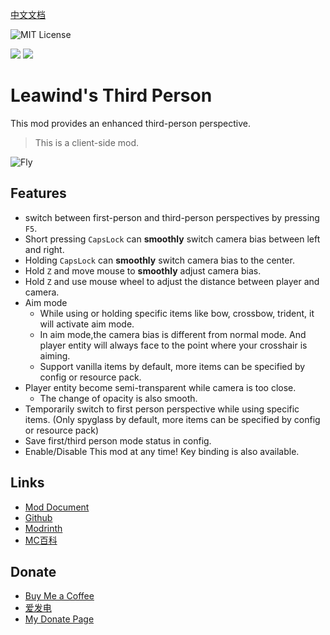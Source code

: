 [中文文档](https://leawind.github.io/zh-CN/Third-Person/)

![MIT License](https://img.shields.io/badge/license-MIT-blue.svg)

[![](https://img.shields.io/curseforge/dt/930880?style=flat&logo=curseforge&color=F1643%5E&cacheSeconds=3600&label=Downloads)](https://www.curseforge.com/minecraft/mc-mods/leawind-third-person)
[![](https://img.shields.io/modrinth/dt/S3D3QF0M?style=flat&logo=modrinth&color=17B85A&cacheSeconds=3600&label=Downloads)](https://modrinth.com/mod/leawind-third-person)

# Leawind's Third Person

This mod provides an enhanced third-person perspective.

> This is a client-side mod.

![Fly](https://github.com/LEAWIND/Images/blob/main/repository/Third-Person-Perspective/fly.gif?raw=true)

## Features

* switch between first-person and third-person perspectives by pressing `F5`.
* Short pressing `CapsLock` can **smoothly** switch camera bias between left and right.
* Holding `CapsLock` can **smoothly** switch camera bias to the center.
* Hold `Z` and move mouse to **smoothly** adjust camera bias.
* Hold `Z` and use mouse wheel to adjust the distance between player and camera.
* Aim mode
  * While using or holding specific items like bow, crossbow, trident, it will activate aim mode.
  * In aim mode,the camera bias is different from normal mode. And player entity will always face to the point where your crosshair is aiming.
  * Support vanilla items by default, more items can be specified by config or resource pack.
* Player entity become semi-transparent while camera is too close.
  * The change of opacity is also smooth.
* Temporarily switch to first person perspective while using specific items. (Only spyglass by default, more items can be specified by config or resource pack)
* Save first/third person mode status in config.
* Enable/Disable This mod at any time! Key binding is also available.


## Links

* [Mod Document](https://leawind.github.io/en/Third-Person/)
* [Github](https://github.com/LEAWIND/Third-Person)
* [Modrinth](https://modrinth.com/mod/leawind-third-person)
* [MC百科](https://www.mcmod.cn/class/12699.html)

## Donate

* [Buy Me a Coffee](https://www.buymeacoffee.com/leawind)
* [爱发电](https://afdian.net/a/Leawind)
* [My Donate Page](https://leawind.github.io/en/donate)
